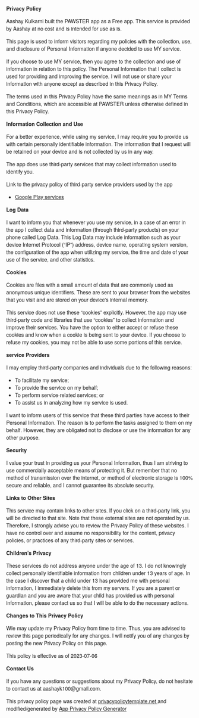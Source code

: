 <html>
<head>
  <meta charset='utf-8'>
  <meta name='viewport' content='width=device-width'>
  <title>Privacy Policy</title>
  <style> body { font-family: 'Helvetica Neue', Helvetica, Arial, sans-serif; padding:1em; } </style>
</head>
<body>
<strong>Privacy Policy</strong> <p>
              Aashay Kulkarni built the PAWSTER app as
              a Free app. This service is provided by
              Aashay at no cost and is intended for use as
              is.
            </p> <p>
              This page is used to inform visitors regarding my
              policies with the collection, use, and disclosure of Personal
              Information if anyone decided to use MY service.
            </p> <p>
              If you choose to use MY service, then you agree to
              the collection and use of information in relation to this
              policy. The Personal Information that I collect is
              used for providing and improving the service. I will not use or share your information with
              anyone except as described in this Privacy Policy.
            </p> <p>
              The terms used in this Privacy Policy have the same meanings
              as in MY Terms and Conditions, which are accessible at
              PAWSTER unless otherwise defined in this Privacy Policy.
            </p> <p><strong>Information Collection and Use</strong></p> <p>
              For a better experience, while using my service, I
              may require you to provide us with certain personally
              identifiable information. The information that
              I request will be retained on your device and is not collected by us in any way.
            </p> <div><p>
                The app does use third-party services that may collect
                information used to identify you.
              </p> <p>
                Link to the privacy policy of third-party service providers used
                by the app
              </p> <ul><li><a href="https://www.google.com/policies/privacy/" target="_blank" rel="noopener noreferrer">Google Play services</a></li><!----><!----><!----><!----><!----><!----><!----><!----><!----><!----><!----><!----><!----><!----><!----><!----><!----><!----><!----><!----><!----><!----><!----><!----><!----><!----><!----></ul></div> <p><strong>Log Data</strong></p> <p>
              I want to inform you that whenever you
              use my service, in a case of an error in the app
              I collect data and information (through third-party
              products) on your phone called Log Data. This Log Data may
              include information such as your device Internet Protocol
              (“IP”) address, device name, operating system version, the
              configuration of the app when utilizing my service,
              the time and date of your use of the service, and other
              statistics.
            </p> <p><strong>Cookies</strong></p> <p>
              Cookies are files with a small amount of data that are
              commonly used as anonymous unique identifiers. These are sent
              to your browser from the websites that you visit and are
              stored on your device's internal memory.
            </p> <p>
              This service does not use these “cookies” explicitly. However,
              the app may use third-party code and libraries that use
              “cookies” to collect information and improve their services.
              You have the option to either accept or refuse these cookies
              and know when a cookie is being sent to your device. If you
              choose to refuse my cookies, you may not be able to use some
              portions of this service.
            </p> <p><strong>service Providers</strong></p> <p>
              I may employ third-party companies and
              individuals due to the following reasons:
            </p> <ul><li>To facilitate my service;</li> <li>To provide the service on my behalf;</li> <li>To perform service-related services; or</li> <li>To assist us in analyzing how my service is used.</li></ul> <p>
              I want to inform users of this service
              that these third parties have access to their Personal
              Information. The reason is to perform the tasks assigned to
              them on my behalf. However, they are obligated not to
              disclose or use the information for any other purpose.
            </p> <p><strong>Security</strong></p> <p>
              I value your trust in providing us your
              Personal Information, thus I am striving to use commercially
              acceptable means of protecting it. But remember that no method
              of transmission over the internet, or method of electronic
              storage is 100% secure and reliable, and I cannot
              guarantee its absolute security.
            </p> <p><strong>Links to Other Sites</strong></p> <p>
              This service may contain links to other sites. If you click on
              a third-party link, you will be directed to that site. Note
              that these external sites are not operated by us.
              Therefore, I strongly advise you to review the
              Privacy Policy of these websites. I have
              no control over and assume no responsibility for the content,
              privacy policies, or practices of any third-party sites or
              services.
            </p> <p><strong>Children’s Privacy</strong></p> <div><p>
                These services do not address anyone under the age of 13.
                I do not knowingly collect personally
                identifiable information from children under 13 years of age. In the case
                I discover that a child under 13 has provided
                me with personal information, I immediately
                delete this from my servers. If you are a parent or guardian
                and you are aware that your child has provided us with
                personal information, please contact us so that
                I will be able to do the necessary actions.
              </p></div> <!----> <p><strong>Changes to This Privacy Policy</strong></p> <p>
              WIe may update my Privacy Policy from
              time to time. Thus, you are advised to review this page
              periodically for any changes. I will
              notify you of any changes by posting the new Privacy Policy on
              this page.
            </p> <p>This policy is effective as of 2023-07-06</p> <p><strong>Contact Us</strong></p> <p>
              If you have any questions or suggestions about my
              Privacy Policy, do not hesitate to contact us at aashayk100@gmail.com.
            </p> <p>This privacy policy page was created at <a href="https://privacypolicytemplate.net" target="_blank" rel="noopener noreferrer">privacypolicytemplate.net </a>and modified/generated by <a href="https://app-privacy-policy-generator.nisrulz.com/" target="_blank" rel="noopener noreferrer">App Privacy Policy Generator</a></p>
</body>
</html>
